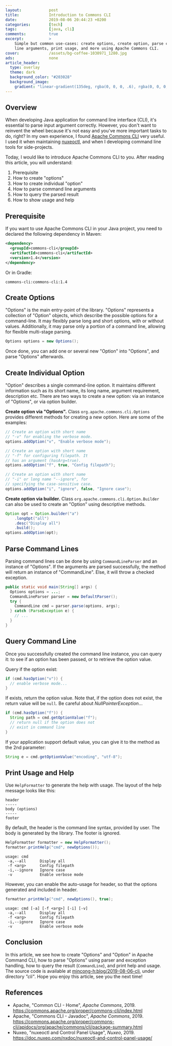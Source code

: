 ```yaml
---
layout:            post
title:             Introduction to Commons CLI
date:              2019-08-06 20:44:23 +0200
categories:        [tech]
tags:              [java, cli]
comments:          true
excerpt:           >
    Simple but common use-cases: create options, create option, parse command
    line arguments, print usage, and more using Apache Commons CLI.
cover:             /assets/bg-coffee-1030971_1280.jpg
ads:               none
article_header:
  type: overlay
  theme: dark
  background_color: "#203028"
  background_image:
    gradient: "linear-gradient(135deg, rgba(0, 0, 0, .6), rgba(0, 0, 0, .4))"
---
```


## Overview

When developing Java application for command line interface (CLI), it's
essential to parse input argument correctly. However, you don't want to reinvent
the wheel because it's not easy and you've more important tasks to do, right?
In my own experience, I found [Apache Commons CLI][cli-home] very useful. I used
it when maintaining [nuxeoctl][nuxeoctl], and when I developing command line
tools for side-projects.

Today, I would like to introduce Apache Commons CLI to you. After reading this
article, you will understand:

1. Prerequisite
2. How to create "options"
3. How to create individual "option"
4. How to parse command line arguments
5. How to query the parsed result
6. How to show usage and help

## Prerequisite

If you want to use Apache Commons CLI in your Java project, you need to declared
the following dependency in Maven:

```xml
<dependency>
  <groupId>commons-cli</groupId>
  <artifactId>commons-cli</artifactId>
  <version>1.4</version>
</dependency>
```

Or in Gradle:

```
commons-cli:commons-cli:1.4
```

## Create Options

"Options" is the main entry-point of the library. "Options" represents a
collection of "Option" objects, which describe the possible options for a
command-line. It may flexibly parse long and short options, with or without
values. Additionally, it may parse only a portion of a command line, allowing
for flexible multi-stage parsing.

```java
Options options = new Options();
```

Once done, you can add one or several new "Option" into "Options", and parse
"Options" afterwards.

## Create Individual Option

"Option" describes a single command-line option. It maintains different
information such as its short name, its long name, argument requirement,
description etc. There are two ways to create a new option: via an instance of
"Options", or via option builder.

**Create option via "Options".** Class `org.apache.commons.cli.Options` provides
different methods for creating a new option. Here are some of the examples:

```java
// Create an option with short name
// "-v" for enabling the verbose mode.
options.addOption("v", "Enable verbose mode");

// Create an option with short name
// "-f" for configuring filepath. It
// has an argument (hasArg=true).
options.addOption("f", true, "Config filepath");

// Create an option with short name
// "-i" or long name "--ignore", for
// specifying the case-sensitive case.
options.addOption("i", "ignore", false, "Ignore case");
```

**Create option via builder.** Class
`org.apache.commons.cli.Option.Builder` can also be used to create an "Option"
using descriptive methods.

```java
Option opt = Option.builder("a")
    .longOpt("all")
    .desc("Display all")
    .build();
options.addOption(opt);
```

## Parse Command Lines

Parsing command lines can be done by using `CommandLineParser` and an instance
of "Options". If the arguments are parsed successfully, the method will return
an instance of "CommandLine". Else, it will throw a checked exception.

```java
public static void main(String[] args) {
  Options options = ...;
  CommandLineParser parser = new DefaultParser();
  try {
    CommandLine cmd = parser.parse(options, args);
  } catch (ParseException e) {
    // ...
  }
}
```

## Query Command Line

Once you successfully created the command line instance, you can query it: to
see if an option has been passed, or to retrieve the option value.

Query if the option exist:

```java
if (cmd.hasOption("v")) {
  // enable verbose mode...
}
```

If exists, return the option value. Note that, if the option does not exist, the
return value will be `null`. Be careful about _NullPointerException_...

```java
if (cmd.hasOption("f")) {
  String path = cmd.getOptionValue("f");
  // return null if the option does not
  // exist in command line
}
```

If your application support default value, you can give it to the method as the
2nd parameter:

```java
String e = cmd.getOptionValue("encoding", "utf-8");
```

## Print Usage and Help

Use `HelpFormatter` to generate the help with usage. The layout of the help
message looks like this:

```
header
-----
body (options)
-----
footer
```

By default, the header is the command line syntax, provided by user. The body is
generated by the library. The footer is ignored.

```java
HelpFormatter formatter = new HelpFormatter();
formatter.printHelp("cmd", newOptions());
```

```
usage: cmd
 -a,--all      Display all
 -f <arg>      Config filepath
 -i,--ignore   Ignore case
 -v            Enable verbose mode
```

However, you can enable the auto-usage for header, so that the options generated
and included in header.

```java
formatter.printHelp("cmd", newOptions(), true);
```

```
usage: cmd [-a] [-f <arg>] [-i] [-v]
 -a,--all      Display all
 -f <arg>      Config filepath
 -i,--ignore   Ignore case
 -v            Enable verbose mode
```

## Conclusion

In this article, we see how to create "Options" and "Option" in Apache Command
CLI, how to parse "Options" using parser and exception handling, how to query
the result (`CommandLine`), and print help and usage. The source code is
available at
[mincong-h:blog/2019-08-06-cli](https://github.com/mincong-h/java-examples/tree/blog/2019-08-06-cli),
under directory _"cli"_. Hope you enjoy this article, see you the next time!

## References

- Apache, "Common CLI - Home", _Apache Commons_, 2019.
  <https://commons.apache.org/proper/commons-cli/index.html>
- Apache, "Commons CLI - Javadoc", _Apache Commons_, 2019.
  <https://commons.apache.org/proper/commons-cli/apidocs/org/apache/commons/cli/package-summary.html>
- Nuxeo, "nuxeoctl and Control Panel Usage", _Nuxeo_, 2019.
  <https://doc.nuxeo.com/nxdoc/nuxeoctl-and-control-panel-usage/>

[cli-home]: https://commons.apache.org/proper/commons-cli/index.html
[nuxeoctl]: https://doc.nuxeo.com/nxdoc/nuxeoctl-and-control-panel-usage/
